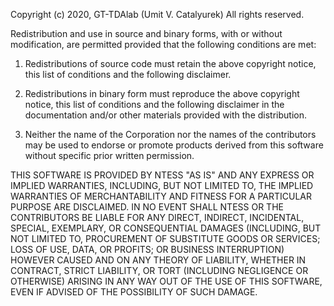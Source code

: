 Copyright (c) 2020, GT-TDAlab (Umit V. Catalyurek)
All rights reserved.

Redistribution and use in source and binary forms, with or without
modification, are permitted provided that the following conditions are
met:

1. Redistributions of source code must retain the above copyright
notice, this list of conditions and the following disclaimer.

2. Redistributions in binary form must reproduce the above copyright
notice, this list of conditions and the following disclaimer in the
documentation and/or other materials provided with the distribution.

3. Neither the name of the Corporation nor the names of the
contributors may be used to endorse or promote products derived from
this software without specific prior written permission.

THIS SOFTWARE IS PROVIDED BY NTESS "AS IS" AND ANY
EXPRESS OR IMPLIED WARRANTIES, INCLUDING, BUT NOT LIMITED TO, THE
IMPLIED WARRANTIES OF MERCHANTABILITY AND FITNESS FOR A PARTICULAR
PURPOSE ARE DISCLAIMED. IN NO EVENT SHALL NTESS OR THE
CONTRIBUTORS BE LIABLE FOR ANY DIRECT, INDIRECT, INCIDENTAL, SPECIAL,
EXEMPLARY, OR CONSEQUENTIAL DAMAGES (INCLUDING, BUT NOT LIMITED TO,
PROCUREMENT OF SUBSTITUTE GOODS OR SERVICES; LOSS OF USE, DATA, OR
PROFITS; OR BUSINESS INTERRUPTION) HOWEVER CAUSED AND ON ANY THEORY OF
LIABILITY, WHETHER IN CONTRACT, STRICT LIABILITY, OR TORT (INCLUDING
NEGLIGENCE OR OTHERWISE) ARISING IN ANY WAY OUT OF THE USE OF THIS
SOFTWARE, EVEN IF ADVISED OF THE POSSIBILITY OF SUCH DAMAGE.